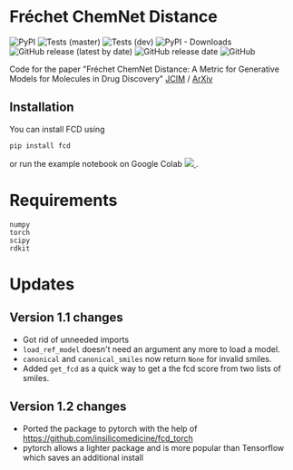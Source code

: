 # Fréchet ChemNet Distance
![PyPI](https://img.shields.io/pypi/v/fcd)
![Tests (master)](https://github.com/bioinf-jku/fcd/actions/workflows/test_master.yml/badge.svg?branch=dev)
![Tests (dev)](https://github.com/bioinf-jku/fcd/actions/workflows/test_dev.yml/badge.svg?branch=dev)
![PyPI - Downloads](https://img.shields.io/pypi/dm/fcd)
![GitHub release (latest by date)](https://img.shields.io/github/v/release/bioinf-jku/fcd)
![GitHub release date](https://img.shields.io/github/release-date/bioinf-jku/fcd)
![GitHub](https://img.shields.io/github/license/bioinf-jku/fcd)


Code for the paper "Fréchet ChemNet Distance: A Metric for Generative Models for Molecules in Drug Discovery"
[JCIM](https://pubs.acs.org/doi/10.1021/acs.jcim.8b00234) /
[ArXiv](https://arxiv.org/abs/1803.09518)


## Installation
You can install FCD using
```
pip install fcd
```
or run the example notebook on Google Colab  <a href="https://colab.research.google.com/github/bioinf-jku/FCD/blob/master/example.ipynb">
   <img src="https://colab.research.google.com/assets/colab-badge.svg">
</a>.


# Requirements
```
numpy
torch
scipy
rdkit
```

# Updates
## Version 1.1 changes
- Got rid of unneeded imports
- `load_ref_model` doesn't need an argument any more to load a model.
- `canonical` and `canonical_smiles` now return `None` for invalid smiles.
- Added `get_fcd` as a quick way to get a the fcd score from two lists of smiles.

## Version 1.2 changes
- Ported the package to pytorch with the help of https://github.com/insilicomedicine/fcd_torch
- pytorch allows a lighter package and is more popular than Tensorflow which saves an additional install